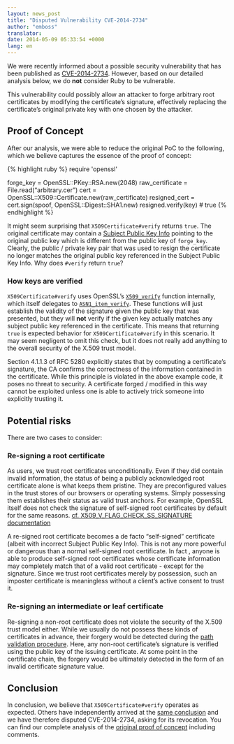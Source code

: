 ```yaml
---
layout: news_post
title: "Disputed Vulnerability CVE-2014-2734"
author: "emboss"
translator:
date: 2014-05-09 05:33:54 +0000
lang: en
---
```


We were recently informed about a possible security vulnerability that has been published as [CVE-2014-2734](http://cve.mitre.org/cgi-bin/cvename.cgi?name=CVE-2014-2734). However, based on our detailed analysis below, we do **not** consider Ruby to be vulnerable.

This vulnerability could possibly allow an attacker to forge arbitrary root certificates by modifying the certificate’s signature, effectively replacing the certificate’s original private key with one chosen by the attacker.

## Proof of Concept

After our analysis, we were able to reduce the original PoC to the following, which we believe captures the essence of the proof of concept:

{% highlight ruby %}
require 'openssl'

forge_key = OpenSSL::PKey::RSA.new(2048)
raw_certificate = File.read(“arbitrary.cer”)
cert = OpenSSL::X509::Certificate.new(raw_certificate)
resigned_cert = cert.sign(spoof, OpenSSL::Digest::SHA1.new)
resigned.verify(key) # true
{% endhighlight %}

It might seem surprising that `X509Certificate#verify` returns `true`. The original certificate may contain a [Subject Public Key Info](http://tools.ietf.org/html/rfc5280#section-4.1.2.7) pointing to the original public key which is different from the public key of `forge_key`. Clearly, the public / private key pair that was used to resign the certificate no longer matches the original public key referenced in the Subject Public Key Info. Why does `#verify` return `true`?

### How keys are verified

`X509Certificate#verify` uses OpenSSL’s [`X509_verify`](https://github.com/openssl/openssl/blob/master/crypto/x509/x_all.c#L74) function internally, which itself delegates to [`ASN1_item_verify`](https://github.com/openssl/openssl/blob/master/crypto/asn1/a_verify.c#L134). These functions will just establish the validity of the signature given the public key that was presented, but they will **not** verify if the given key actually matches any subject public key referenced in the certificate. This means that returning `true` is expected behavior for `X509Certificate#verify` in this scenario. It may seem negligent to omit this check, but it does not really add anything to the overall security of the X.509 trust model. 

Section 4.1.1.3 of RFC 5280 explicitly states that by computing a certificate’s signature, the CA confirms the correctness of the information contained in the certificate. While this principle is violated in the above example code, it poses no threat to security. A certificate forged / modified in this way cannot be exploited unless one is able to actively trick someone into explicitly trusting it.

## Potential risks

There are two cases to consider:

### Re-signing a root certificate

As users, we trust root certificates unconditionally. Even if they did contain invalid information, the status of being a publicly acknowledged root certificate alone is what keeps them pristine. They are preconfigured values in the trust stores of our browsers or operating systems. Simply possessing them establishes their status as valid trust anchors. For example, OpenSSL itself does not check the signature of self-signed root certificates by default for the same reasons. [cf. X509_V_FLAG_CHECK_SS_SIGNATURE documentation](https://www.openssl.org/docs/crypto/X509_VERIFY_PARAM_set_flags.html)

A re-signed root certificate becomes a de facto “self-signed” certificate (albeit with incorrect Subject Public Key Info). This is not any more powerful or dangerous than a normal self-signed root certificate. In fact , anyone is able to produce self-signed root certificates whose certificate information may completely match that of a valid root certificate - except for the signature. Since we trust root certificates merely by possession, such an imposter certificate is meaningless without a client’s active consent to trust it.

### Re-signing an intermediate or leaf certificate

Re-signing a non-root certificate does not violate the security of the X.509 trust model either. While we usually do not possess these kinds of certificates in advance, their forgery would be detected during the [path validation procedure](http://tools.ietf.org/html/rfc5280#section-6). Here, any non-root certificate’s signature is verified using the public key of the issuing certificate. At some point in the certificate chain, the forgery would be ultimately detected in the form of an invalid certificate signature value.

## Conclusion

In conclusion, we believe that `X509Certificate#verify` operates as expected. Others have independently arrived at the [same conclusion](https://github.com/adrienthebo/cve-2014-2734/) and we have therefore disputed CVE-2014-2734, asking for its revocation. You can find our complete analysis of the [original proof of concept](https://gist.github.com/emboss/91696b56cd227c8a0c13) including comments.
